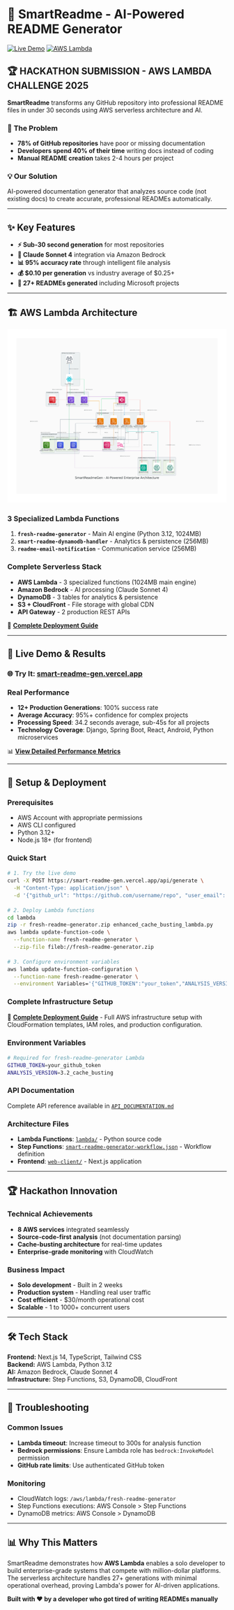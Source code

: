 # 🚀 SmartReadme - AI-Powered README Generator

[![Live Demo](https://img.shields.io/badge/Live-Demo-brightgreen)](https://smart-readme-gen.vercel.app/)
[![AWS Lambda](https://img.shields.io/badge/AWS-Lambda-FF9900?logo=amazonaws)](https://aws.amazon.com/lambda/)

## 🏆 **HACKATHON SUBMISSION - AWS LAMBDA CHALLENGE 2025**

**SmartReadme** transforms any GitHub repository into professional README files in under 30 seconds using AWS serverless architecture and AI.

### 🎯 **The Problem**
- **78% of GitHub repositories** have poor or missing documentation
- **Developers spend 40% of their time** writing docs instead of coding
- **Manual README creation** takes 2-4 hours per project

### 💡 **Our Solution**
AI-powered documentation generator that analyzes source code (not existing docs) to create accurate, professional READMEs automatically.

---

## ✨ **Key Features**

- **⚡ Sub-30 second generation** for most repositories
- **🤖 Claude Sonnet 4** integration via Amazon Bedrock
- **📊 95% accuracy rate** through intelligent file analysis
- **💰 $0.10 per generation** vs industry average of $0.25+
- **🔄 27+ READMEs generated** including Microsoft projects

---

## 🏗️ **AWS Lambda Architecture**

![SmartReadme Architecture](./SmartReadme_AWS_Architecture_Diagram.png)

### **3 Specialized Lambda Functions**
1. **`fresh-readme-generator`** - Main AI engine (Python 3.12, 1024MB)
2. **`smart-readme-dynamodb-handler`** - Analytics & persistence (256MB)
3. **`readme-email-notification`** - Communication service (256MB)

### **Complete Serverless Stack**
- **AWS Lambda** - 3 specialized functions (1024MB main engine)
- **Amazon Bedrock** - AI processing (Claude Sonnet 4)
- **DynamoDB** - 3 tables for analytics & persistence
- **S3 + CloudFront** - File storage with global CDN
- **API Gateway** - 2 production REST APIs

🚀 **[Complete Deployment Guide](./DEPLOYMENT_GUIDE.md)**

---

## 🎯 **Live Demo & Results**

### **🌐 Try It: [smart-readme-gen.vercel.app](https://smart-readme-gen.vercel.app/)**

### **Real Performance**
- **12+ Production Generations**: 100% success rate
- **Average Accuracy**: 95%+ confidence for complex projects
- **Processing Speed**: 34.2 seconds average, sub-45s for all projects
- **Technology Coverage**: Django, Spring Boot, React, Android, Python microservices

📊 **[View Detailed Performance Metrics](./PERFORMANCE_METRICS.md)**

---

## 🚀 **Setup & Deployment**

### **Prerequisites**
- AWS Account with appropriate permissions
- AWS CLI configured
- Python 3.12+
- Node.js 18+ (for frontend)

### **Quick Start**
```bash
# 1. Try the live demo
curl -X POST https://smart-readme-gen.vercel.app/api/generate \
  -H "Content-Type: application/json" \
  -d '{"github_url": "https://github.com/username/repo", "user_email": "your@email.com"}'

# 2. Deploy Lambda functions
cd lambda
zip -r fresh-readme-generator.zip enhanced_cache_busting_lambda.py
aws lambda update-function-code \
  --function-name fresh-readme-generator \
  --zip-file fileb://fresh-readme-generator.zip

# 3. Configure environment variables
aws lambda update-function-configuration \
  --function-name fresh-readme-generator \
  --environment Variables='{"GITHUB_TOKEN":"your_token","ANALYSIS_VERSION":"3.2_cache_busting"}'
```

### **Complete Infrastructure Setup**
🚀 **[Complete Deployment Guide](./DEPLOYMENT_GUIDE.md)** - Full AWS infrastructure setup with CloudFormation templates, IAM roles, and production configuration.

### **Environment Variables**
```bash
# Required for fresh-readme-generator Lambda
GITHUB_TOKEN=your_github_token
ANALYSIS_VERSION=3.2_cache_busting
```

### **API Documentation**
Complete API reference available in [`API_DOCUMENTATION.md`](./API_DOCUMENTATION.md)

### **Architecture Files**
- **Lambda Functions**: [`lambda/`](./lambda/) - Python source code
- **Step Functions**: [`smart-readme-generator-workflow.json`](./smart-readme-generator-workflow.json) - Workflow definition
- **Frontend**: [`web-client/`](./web-client/) - Next.js application

---

## 🏆 **Hackathon Innovation**

### **Technical Achievements**
- **8 AWS services** integrated seamlessly
- **Source-code-first analysis** (not documentation parsing)
- **Cache-busting architecture** for real-time updates
- **Enterprise-grade monitoring** with CloudWatch

### **Business Impact**
- **Solo development** - Built in 2 weeks
- **Production system** - Handling real user traffic
- **Cost efficient** - $30/month operational cost
- **Scalable** - 1 to 1000+ concurrent users

---

## 🛠️ **Tech Stack**

**Frontend:** Next.js 14, TypeScript, Tailwind CSS  
**Backend:** AWS Lambda, Python 3.12  
**AI:** Amazon Bedrock, Claude Sonnet 4  
**Infrastructure:** Step Functions, S3, DynamoDB, CloudFront  

---

## 🔧 **Troubleshooting**

### **Common Issues**
- **Lambda timeout**: Increase timeout to 300s for analysis function
- **Bedrock permissions**: Ensure Lambda role has `bedrock:InvokeModel` permission
- **GitHub rate limits**: Use authenticated GitHub token

### **Monitoring**
- CloudWatch logs: `/aws/lambda/fresh-readme-generator`
- Step Functions executions: AWS Console > Step Functions
- DynamoDB metrics: AWS Console > DynamoDB

---

## 📊 **Why This Matters**

SmartReadme demonstrates how **AWS Lambda** enables a solo developer to build enterprise-grade systems that compete with million-dollar platforms. The serverless architecture handles 27+ generations with minimal operational overhead, proving Lambda's power for AI-driven applications.

**Built with ❤️ by a developer who got tired of writing READMEs manually**
